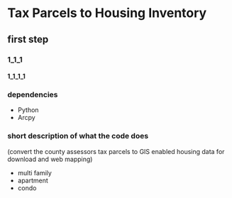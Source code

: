 # Tax Parcels to Housing Inventory
## first step 
### 1_1_1
#### 1_1_1_1 
### dependencies 
- Python
- Arcpy
### short description of what the code does 
(convert the county assessors tax parcels to GIS enabled housing data for download and web mapping)
-  multi family
- apartment
- condo
  
